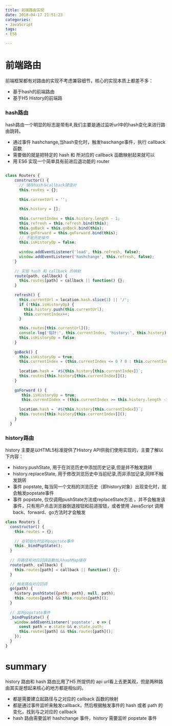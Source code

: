 ```yaml
---
title: 前端路由实现
date: 2018-04-17 21:51:23
categories:
- JavaScript
tags: 
- ES6

---
```


# 前端路由
前端框架都有对路由的实现不考虑兼容细节，核心的实现本质上都差不多：

- 基于hash的前端路由
- 基于H5 History的前端路

<!--more-->

### hash路由

hash路由一个明显的标志是带有#,我们主要是通过监听url中的hash变化来进行路由跳转。

- 通过事件 hashchange,当hash变化时，触发haschange事件，执行 callback 函数
- 需要做的就是把特定的 hash 和 所对应的 callback 函数映射起来就可以
- 用 ES6 实现一个简单具有前进后退功能的 router

``` javascript

class Routers {
    constructor() {
      // 储存hash与callback键值对
      this.routes = {};
     
      this.currentUrl = '';
      
      this.history = [];
      
      this.currentIndex = this.history.length - 1;
      this.refresh = this.refresh.bind(this);
      this.goBack = this.goBack.bind(this);
      this.goForward = this.goForward.bind(this);
      // 不是历史操作
      this.isHistoryOp = false;
  
      window.addEventListener('load', this.refresh, false);
      window.addEventListener('hashchange', this.refresh, false);
    }
  	
  	// 实现 hash 和 callback 的映射
    route(path, callback) {
      this.routes[path] = callback || function() {};
    }
  
    refresh() {
      this.currentUrl = location.hash.slice(1) || '/';
      if (!this.isHistoryOp) {
        this.history.push(this.currentUrl);
        this.currentIndex++;
      }

      this.routes[this.currentUrl]();
      console.log('指针:', this.currentIndex, 'history:', this.history);
      this.isHistoryOp = false;
    }
  
    goBack() {
      this.isHistoryOp = true;
      this.currentIndex = (this.currentIndex <= 0 ? 0 : this.currentIndex - 1);
        
      location.hash = `#${this.history[this.currentIndex]}`;
      this.routes[this.history[this.currentIndex]]();
    }
    
    goForward () {
       this.isHistoryOp = true;
       this.currentIndex = (this.currentIndex >= this.history.length -1 ? this.history.length -1 : this.currentIndex+1);
      
      location.hash = `#${this.history[this.currentIndex]}`;
      this.routes[this.history[this.currentIndex]]();
    }
  }
```

### history路由
history 主要是以HTML5标准提供了History API供我们使用实现的，主要了解以下内容：

-  history.pushState, 用于在浏览历史中添加历史记录,但是并不触发跳转
-  history.replaceState, 用于修改浏览历史中当前纪录,而非添加记录,同样不触发跳转
-  事件 popstate, 每当同一个文档的浏览历史（即history对象）出现变化时，就会触发popstate事件
-  事件 popstate, 仅仅调用pushState方法或replaceState方法 ，并不会触发该事件，只有用户点击浏览器倒退按钮和前进按钮，或者使用 JavaScript 调用back、forward、go方法时才会触发

``` javascript
class Routers {
  constructor() {
    this.routes = {};
    
    // 在初始化时监听popstate事件
    this._bindPopState();
  }
  
  // 将路径和对应回调函数加入hashMap储存
  route(path, callback) {
    this.routes[path] = callback || function() {};
  }

  // 触发路由对应回调
  go(path) {
    history.pushState({path: path}, null, path);
    this.routes[path] && this.routes[path]();
  }
  
  // 监听popstate事件
  _bindPopState() {
    window.addEventListener('popstate', e => {
      const path = e.state && e.state.path;
      this.routes[path] && this.routes[path]();
    });
  }
}
```

# summary
history 路由和 hash 路由比用了H5 所提供的 api url看上去更美观，但是两种路由其实是想起来核心的地方都是相似的。

- 都是需要建立起路径与之对应的 callback 函数的映射
- 都是通过事件监听来触发callback，然后根据触发事件的 hash 或者 path 的变化，找到与之对应的 callback
- hash 路由需要监听 hashchange 事件，history 需要监听 popstate 事件